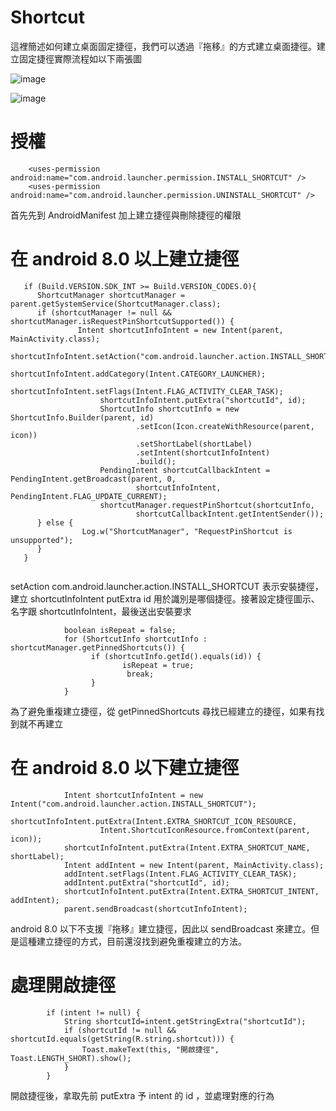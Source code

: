 # Shortcut
這裡簡述如何建立桌面固定捷徑，我們可以透過『拖移』的方式建立桌面捷徑。建立固定捷徑實際流程如以下兩張圖

![image](https://github.com/klps5603/Shortcut/blob/master/app/src/main/res/drawable/create_shortcut.png)

![image](https://github.com/klps5603/Shortcut/blob/master/app/src/main/res/drawable/shortcut.png)

# 授權

```
    <uses-permission android:name="com.android.launcher.permission.INSTALL_SHORTCUT" />
    <uses-permission android:name="com.android.launcher.permission.UNINSTALL_SHORTCUT" />
```

首先先到 AndroidManifest 加上建立捷徑與刪除捷徑的權限


# 在 android 8.0 以上建立捷徑


```
   if (Build.VERSION.SDK_INT >= Build.VERSION_CODES.O){
      ShortcutManager shortcutManager = parent.getSystemService(ShortcutManager.class);
      if (shortcutManager != null && shortcutManager.isRequestPinShortcutSupported()) {
               Intent shortcutInfoIntent = new Intent(parent, MainActivity.class);
                    shortcutInfoIntent.setAction("com.android.launcher.action.INSTALL_SHORTCUT");
                    shortcutInfoIntent.addCategory(Intent.CATEGORY_LAUNCHER);
                    shortcutInfoIntent.setFlags(Intent.FLAG_ACTIVITY_CLEAR_TASK);
                    shortcutInfoIntent.putExtra("shortcutId", id);
                    ShortcutInfo shortcutInfo = new ShortcutInfo.Builder(parent, id)
                            .setIcon(Icon.createWithResource(parent, icon))
                            .setShortLabel(shortLabel)
                            .setIntent(shortcutInfoIntent)
                            .build();
                    PendingIntent shortcutCallbackIntent = PendingIntent.getBroadcast(parent, 0,
                            shortcutInfoIntent, PendingIntent.FLAG_UPDATE_CURRENT);
                    shortcutManager.requestPinShortcut(shortcutInfo,
                            shortcutCallbackIntent.getIntentSender());
      } else {
                Log.w("ShortcutManager", "RequestPinShortcut is unsupported");
      }
   }
   
```

setAction com.android.launcher.action.INSTALL_SHORTCUT 表示安裝捷徑，建立 shortcutInfoIntent putExtra id 用於識別是哪個捷徑。接著設定捷徑圖示、名字跟 shortcutInfoIntent，最後送出安裝要求

```
            boolean isRepeat = false;
            for (ShortcutInfo shortcutInfo : shortcutManager.getPinnedShortcuts()) {
                  if (shortcutInfo.getId().equals(id)) {
                         isRepeat = true;
                          break;
                  }
            }
```
為了避免重複建立捷徑，從 getPinnedShortcuts 尋找已經建立的捷徑，如果有找到就不再建立

# 在 android 8.0 以下建立捷徑

```
            Intent shortcutInfoIntent = new Intent("com.android.launcher.action.INSTALL_SHORTCUT");
            shortcutInfoIntent.putExtra(Intent.EXTRA_SHORTCUT_ICON_RESOURCE,
                    Intent.ShortcutIconResource.fromContext(parent, icon));
            shortcutInfoIntent.putExtra(Intent.EXTRA_SHORTCUT_NAME, shortLabel);
            Intent addIntent = new Intent(parent, MainActivity.class);
            addIntent.setFlags(Intent.FLAG_ACTIVITY_CLEAR_TASK);
            addIntent.putExtra("shortcutId", id);
            shortcutInfoIntent.putExtra(Intent.EXTRA_SHORTCUT_INTENT, addIntent);
            parent.sendBroadcast(shortcutInfoIntent);
```
android 8.0 以下不支援『拖移』建立捷徑，因此以 sendBroadcast 來建立。但是這種建立捷徑的方式，目前還沒找到避免重複建立的方法。

# 處理開啟捷徑

```
        if (intent != null) {
            String shortcutId=intent.getStringExtra("shortcutId");
            if (shortcutId != null && shortcutId.equals(getString(R.string.shortcut))) {
                Toast.makeText(this, "開啟捷徑", Toast.LENGTH_SHORT).show();
            }
        }
```
開啟捷徑後，拿取先前 putExtra 予 intent 的 id ，並處理對應的行為
           
            
